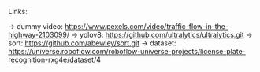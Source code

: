 Links:

-> dummy video: https://www.pexels.com/video/traffic-flow-in-the-highway-2103099/
-> yolov8: https://github.com/ultralytics/ultralytics.git
-> sort: https://github.com/abewley/sort.git
-> dataset: https://universe.roboflow.com/roboflow-universe-projects/license-plate-recognition-rxg4e/dataset/4
